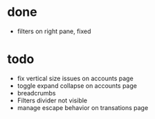 # done
- filters on right pane, fixed

# todo
- fix vertical size issues on accounts page
- toggle expand collapse on accounts page
- breadcrumbs
- Filters divider not visible
- manage escape behavior on transations page
